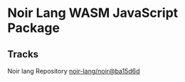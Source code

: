 # Noir Lang WASM JavaScript Package

## Tracks
Noir lang Repository [noir-lang/noir@ba15d6d](https://github.com/noir-lang/noir/tree/ba15d6d654739cc710e147dc08d94dcfe9dedb2a)